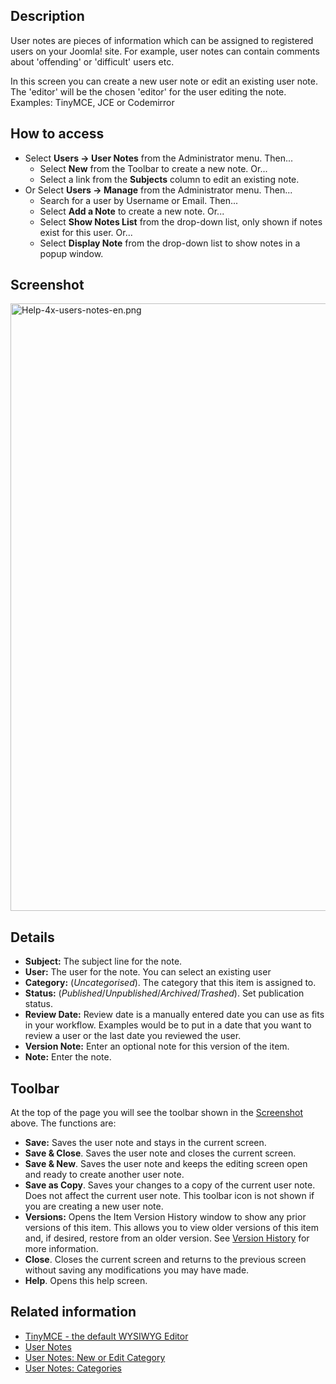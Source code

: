 <!-- Help4.x:User_Notes:_New_or_Edit -->

## Description

User notes are pieces of information which can be assigned to registered
users on your Joomla! site. For example, user notes can contain comments
about 'offending' or 'difficult' users etc.

In this screen you can create a new user note or edit an existing user
note. The 'editor' will be the chosen 'editor' for the user editing the
note. Examples: TinyMCE, JCE or Codemirror

## How to access

- Select **Users **→** User Notes** from the Administrator menu. Then...
  - Select **New** from the Toolbar to create a new note. Or...
  - Select a link from the **Subjects** column to edit an existing note.
- Or Select **Users **→** Manage** from the Administrator menu. Then...
  - Search for a user by Username or Email. Then...
  - Select **Add a Note** to create a new note. Or...
  - Select **Show Notes List** from the drop-down list, only shown if
    notes exist for this user. Or...
  - Select **Display Note** from the drop-down list to show notes in a
    popup window.

## Screenshot

<img
src="https://docs.joomla.org/images/1/19/Help-4x-users-notes-en.png"
decoding="async" data-file-width="800" data-file-height="972"
width="800" height="972" alt="Help-4x-users-notes-en.png" />

## Details

- **Subject:** The subject line for the note.
- **User:** The user for the note. You can select an existing user
- **Category:** (*Uncategorised*). The category that this item is
  assigned to.
- **Status:** (*Published*/*Unpublished*/*Archived*/*Trashed*). Set
  publication status.
- **Review Date:** Review date is a manually entered date you can use as
  fits in your workflow. Examples would be to put in a date that you
  want to review a user or the last date you reviewed the user.
- **Version Note:** Enter an optional note for this version of the item.
- **Note:** Enter the note.

## Toolbar

At the top of the page you will see the toolbar shown in the
[Screenshot](#Screenshot) above. The functions are:

- **Save:** Saves the user note and stays in the current screen.
- **Save & Close**. Saves the user note and closes the current screen.
- **Save & New**. Saves the user note and keeps the editing screen open
  and ready to create another user note.
- **Save as Copy**. Saves your changes to a copy of the current user
  note. Does not affect the current user note. This toolbar icon is not
  shown if you are creating a new user note.
- **Versions:** Opens the Item Version History window to show any prior
  versions of this item. This allows you to view older versions of this
  item and, if desired, restore from an older version. See [Version
  History](https://docs.joomla.org/Help4.x:Components_Version_History/en "Help4.x:Components Version History/en")
  for more information.
- **Close**. Closes the current screen and returns to the previous
  screen without saving any modifications you may have made.
- **Help**. Opens this help screen.

## Related information

- [TinyMCE - the default WYSIWYG
  Editor](https://docs.joomla.org/Help4.x:TinyMCE/en "Help4.x:TinyMCE/en")
- [User
  Notes](https://docs.joomla.org/Help4.x:User_Notes/en "Help4.x:User Notes/en")
- [User Notes: New or Edit
  Category](https://docs.joomla.org/Help4.x:User_Notes:_New_or_Edit_Category/en "Help4.x:User Notes: New or Edit Category/en")
- [User Notes:
  Categories](https://docs.joomla.org/Help4.x:User_Notes:_Categories/en "Help4.x:User Notes: Categories/en")
